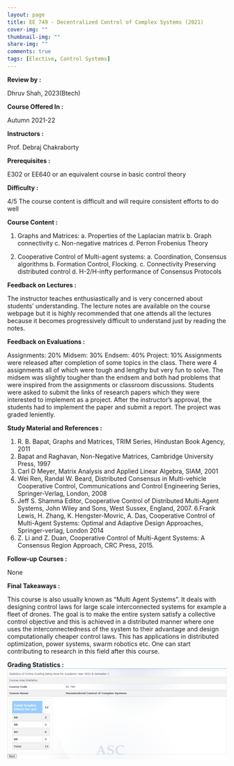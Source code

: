 ```yaml
---
layout: page
title: EE 749 - Decentralized Control of Complex Systems (2021)
cover-img: ""
thumbnail-img: ""
share-img: ""
comments: true
tags: [Elective, Control Systems]
---
```


**Review by :**

Dhruv Shah, 2023(Btech)

**Course Offered In :**

Autumn 2021-22

**Instructors :**

Prof. Debraj Chakraborty

**Prerequisites :**

E302 or EE640 or an equivalent course in basic control theory

**Difficulty :**

4/5
The course content is difficult  and will require consistent efforts to do well

**Course Content :**

1.  Graphs and Matrices:
	a. Properties of the Laplacian matrix
	b. Graph connectivity
	c. Non-negative matrices
	d. Perron Frobenius Theory

2.  Cooperative Control of Multi-agent systems:
	a. Coordination, Consensus algorithms
	b. Formation Control, Flocking.
	c. Connectivity Preserving distributed control
	d. H-2/H-infty performance of Consensus Protocols

**Feedback on Lectures :**

The instructor teaches enthusiastically and is very concerned about students’ understanding. The lecture notes are available on the course webpage but it is highly recommended that one attends all the lectures because it becomes progressively difficult to understand just by reading the notes.

**Feedback on Evaluations :**

Assignments: 20%
Midsem: 30%
Endsem: 40%
Project: 10%
Assignments were released after completion of some topics in the class. There were 4 assignments all of which were tough and lengthy but very fun to solve. The midsem was slightly tougher than the endsem and both had problems that were inspired from the assignments or classroom discussions.
Students were asked to submit the links of research papers which they were interested to implement as a project. After the instructor’s approval, the students had to implement the paper and submit a report. The project was graded leniently.

**Study Material and References :**

1. R. B. Bapat, Graphs and Matrices, TRIM Series, Hindustan Book Agency, 2011
2. Bapat and Raghavan, Non-Negative Matrices,  Cambridge University Press, 1997
3. Carl D Meyer, Matrix Analysis and Applied Linear Algebra, SIAM, 2001
4. Wei Ren, Randal W. Beard, Distributed Consensus in Multi-vehicle Cooperative Control, Communications and Control Engineering Series, Springer-Verlag, London, 2008
5. Jeff S. Shamma Editor, Cooperative Control of Distributed Multi-Agent Systems, John Wiley and Sons, West Sussex, England, 2007.
6.Frank Lewis, H. Zhang, K. Hengster-Movric, A. Das, Cooperative Control of Multi-Agent Systems: Optimal and Adaptive Design Approaches, Springer-verlag, London 2014
7. Z. Li and Z. Duan, Cooperative Control of Multi-Agent Systems: A Consensus Region Approach, CRC Press, 2015.

**Follow-up Courses :**

None

**Final Takeaways :**

This course is also usually known as “Multi Agent Systems”. It deals with designing control laws for large scale interconnected systems for example a fleet of drones. The goal is to make the entire system satisfy a collective control objective and this is achieved in a distributed manner where one uses the interconnectedness of the system to their advantage and design computationally cheaper control laws. This has applications in distributed optimization, power systems, swarm robotics etc. One can start contributing to research in this field after this course.

**Grading Statistics :**
![Grades](EE749_Grades.png)
